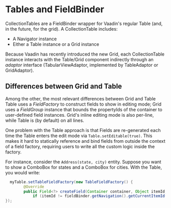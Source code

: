 # Tables and FieldBinder

CollectionTables are a FieldBinder wrapper for Vaadin's regular Table (and, in the future, for the grid). A CollectionTable includes:

* A Navigator instance
* Either a Table instance or a Grid instance

Because Vaadin has recently introduced the new Grid, each CollectionTable instance interacts with the Table/Grid component indirectly through an *adaptor* interface (TabularViewAdaptor, implemented by TableAdaptor or GridAdaptor).

## Differences between Grid and Table

Among the other, the most relevant differences between Grid and Table Table uses a *FieldFactory* to construct fields to show in editing mode;  Grid uses a *FieldGroup* instance that bounds the propertyIds of the container to user-defined field instances. Grid's inline editing mode is also per-line, while Table is (by default) on all lines.

One problem with the Table approach is that Fields are re-generated each time the Table enters the edit mode via `Table.setEditable(true)`. This makes it hard to statically reference and bind fields from outside the context of a field factory, requiring users to write all the custom logic inside the factory. 

For instance, consider the `Address(state, city)` entity. Suppose you want to show a ComboBox for states and a ComboBox for cities. With the Table, you would write:


```java
  myTable.setTableFieldFactory(new TableFieldFactory() {
        @Override
        public Field<?> createField(Container container, Object itemId, Object propertyId, Component uiContext) {
            if (itemId != fieldBinder.getNavigation().getCurrentItemId()) return null;
});``` 

